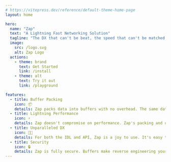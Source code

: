 ```yaml
---
# https://vitepress.dev/reference/default-theme-home-page
layout: home

hero:
  name: "Zap"
  text: "A Lightning Fast Networking Solution"
  tagline: "The DX that can't be beat, the speed that can't be matched. The future of Roblox networking is here."
  image:
    src: /logo.svg
    alt: Zap Logo
  actions:
    - theme: brand
      text: Get Started
      link: /install
    - theme: alt
      text: Try it out
      link: /playground

features:
  - title: Buffer Packing
    icon: 📦
    details: Zap packs data into buffers with no overhead. The same data can be sent using a fraction of the bandwidth.
  - title: Lightning Performance
    icon: ⚡
    details: Zap doesn't compromise on performance. Zap's packing and unpacking is typically faster than Roblox's generic encoding.
  - title: Unparalleled DX
    icon: 🧑‍💻
    details: For both the IDL and API, Zap is a joy to use. It's easy to learn, easy to use, and easy to debug. It's the best DX you'll find.
  - title: Security
    icon: 🔒
    details: Zap is fully secure. Buffers make reverse engineering your game's networking much harder and Zap validates all data received.
---
```


<!--
Zap Logo sourced from Twitter (https://github.com/twitter/twemoji/blob/master/assets/svg/26a1.svg) and is under the CC BY 4.0 (https://creativecommons.org/licenses/by/4.0/) license.
-->
